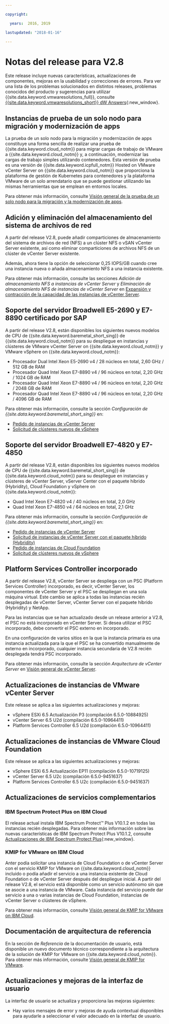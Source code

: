 ```yaml
---

copyright:

  years:  2016, 2019

lastupdated: "2018-01-16"

---
```


# Notas del release para V2.8

Este release incluye nuevas características, actualizaciones de componentes, mejoras en la usabilidad y correcciones de errores. Para ver una lista de los problemas solucionados en distintos releases, problemas conocidos del producto y sugerencias para utilizar {{site.data.keyword.vmwaresolutions_full}}, consulte [{{site.data.keyword.vmwaresolutions_short}} dW Answers](https://developer.ibm.com/answers/topics/cloudvmw/){:new_window}.

## Instancias de prueba de un solo nodo para migración y modernización de apps

La prueba de un solo nodo para la migración y modernización de apps constituye una forma sencilla de realizar una prueba de {{site.data.keyword.cloud_notm}} para migrar cargas de trabajo de VMware a {{site.data.keyword.cloud_notm}} y, a continuación, modernizar las cargas de trabajo simples utilizando contenedores. Esta versión de prueba es una versión de {{site.data.keyword.icpfull_notm}} Hosted on VMware vCenter Server on {{site.data.keyword.cloud_notm}} que proporciona la plataforma de gestión de Kubernetes para contenedores y la plataforma VMware de un solo arrendatario que se puede gestionar utilizando las mismas herramientas que se emplean en entornos locales.

Para obtener más información, consulte [Visión general de la prueba de un solo nodo para la migración y la modernización de apps](../vcenter/cloud_modern_bundle_overview.html).

## Adición y eliminación del almacenamiento del sistema de archivos de red

A partir del release V2.8, puede añadir comparticiones de almacenamiento del sistema de archivos de red (NFS) a un clúster NFS o vSAN vCenter Server existente, así como eliminar comparticiones de archivos NFS de un clúster de vCenter Server existente.

Además, ahora tiene la opción de seleccionar 0,25 IOPS/GB cuando cree una instancia nueva o añada almacenamiento NFS a una instancia existente.

Para obtener más información, consulte las secciones *Adición de almacenamiento NFS a instancias de vCenter Server* y *Eliminación de almacenamiento NFS de instancias de vCenter Server* en [Expansión y contracción de la capacidad de las instancias de vCenter Server](../vcenter/vc_addingremovingservers.html#adding-nfs-storage-to-vcenter-server-instances).

## Soporte del servidor Broadwell E5-2690 y E7-8890 certificado por SAP

A partir del release V2.8, están disponibles los siguientes nuevos modelos de CPU de {{site.data.keyword.baremetal_short_sing}} de {{site.data.keyword.cloud_notm}} para su despliegue en instancias y clústeres de VMware vCenter Server on {{site.data.keyword.cloud_notm}} y VMware vSphere on {{site.data.keyword.cloud_notm}}:

* Procesador Dual Intel Xeon E5-2690 v4 / 28 núcleos en total, 2,60 GHz / 512 GB de RAM
* Procesador Quad Intel Xeon E7-8890 v4 / 96 núcleos en total, 2,20 GHz / 1024 GB de RAM
* Procesador Quad Intel Xeon E7-8890 v4 / 96 núcleos en total, 2,20 GHz / 2048 GB de RAM
* Procesador Quad Intel Xeon E7-8890 v4 / 96 núcleos en total, 2,20 GHz / 4096 GB de RAM

Para obtener más información, consulte la sección *Configuración de {{site.data.keyword.baremetal_short_sing}}* en:
* [Pedido de instancias de vCenter Server](../vcenter/vc_orderinginstance.html#bare-metal-server-settings)
* [Solicitud de clústeres nuevos de vSphere](../vsphere/vs_orderinginstances.html#bare-metal-server-settings)

## Soporte del servidor Broadwell E7-4820 y E7-4850

A partir del release V2.8, están disponibles los siguientes nuevos modelos de CPU de {{site.data.keyword.baremetal_short_sing}} de {{site.data.keyword.cloud_notm}} para su despliegue en instancias y clústeres de vCenter Server, vServer Center con el paquete híbrido (Hybridity), Cloud Foundation y vSphere on {{site.data.keyword.cloud_notm}}:

* Quad Intel Xeon E7-4820 v4 / 40 núcleos en total, 2,0 GHz
* Quad Intel Xeon E7-4850 v4 / 64 núcleos en total, 2,1 GHz

Para obtener más información, consulte la sección *Configuración de {{site.data.keyword.baremetal_short_sing}}* en:
* [Pedido de instancias de vCenter Server](../vcenter/vc_orderinginstance.html#bare-metal-server-settings)
* [Solicitud de instancias de vCenter Server con el paquete híbrido (Hybridity)](../vcenter/vc_hybrid_orderinginstance.html#bare-metal-server-settings)
* [Pedido de instancias de Cloud Foundation](../sddc/sd_orderinginstance.html#bare-metal-server-settings)
* [Solicitud de clústeres nuevos de vSphere](../vsphere/vs_orderinginstances.html#bare-metal-server-settings)

## Platform Services Controller incorporado

A partir del release V2.8, vCenter Server se despliega con un PSC (Platform Services Controller) incorporado, es decir, vCenter Server, los componentes de vCenter Server y el PSC se despliegan en una sola máquina virtual. Este cambio se aplica a todas las instancias recién desplegadas de vCenter Server, vCenter Server con el paquete híbrido (Hybridity) y NetApp.

Para las instancias que se han actualizado desde un release anterior a V2.8, el PSC no está incorporado en vCenter Server. Si desea utilizar el PSC incorporado, debe convertir el PSC externo en incorporado.

En una configuración de varios sitios en la que la instancia primaria es una instancia actualizada para la que el PSC se ha convertido manualmente de externo en incorporado, cualquier instancia secundaria de V2.8 recién desplegada tendrá PSC incorporado.

Para obtener más información, consulte la sección *Arquitectura de vCenter Server* en [Visión general de vCenter Server](../vcenter/vc_vcenterserveroverview.html#vcenter-server-architecture).

## Actualizaciones de instancias de VMware vCenter Server

Este release se aplica a las siguientes actualizaciones y mejoras:

* vSphere ESXi 6.5 Actualización P3 (compilación 6.5.0-10884925)
* vCenter Server 6.5 U2d (compilación 6.5.0-10964411)
* Platform Services Controller 6.5 U2d (compilación 6.5.0-10964411)

## Actualizaciones de instancias de VMware Cloud Foundation

Este release se aplica a las siguientes actualizaciones y mejoras:

* vSphere ESXi 6.5 Actualización EP11 (compilación 6.5.0-10719125)
* vCenter Server 6.5 U2c (compilación 6.5.0-9451637)
* Platform Services Controller 6.5 U2c (compilación 6.5.0-9451637)

## Actualizaciones de servicios complementarios

### IBM Spectrum Protect Plus on IBM Cloud

El release actual instala IBM Spectrum Protect™ Plus V10.1.2 en todas las instancias recién desplegadas. Para obtener más información sobre las nuevas características de IBM Spectrum Protect Plus V10.1.2, consulte [Actualizaciones de IBM Spectrum Protect Plus](https://www.ibm.com/support/knowledgecenter/en/SSNQFQ_10.1.2/spp/r_techchg_spp.html){:new_window}.

### KMIP for VMware on IBM Cloud

Anter podía solicitar una instancia de Cloud Foundation o de vCenter Server con el servicio KMIP for VMware on {{site.data.keyword.cloud_notm}} incluido o podía añadir el servicio a una instancia existente de Cloud Foundation o de vCenter Server después del despliegue inicial. A partir del release V2.8, el servicio está disponible como un servicio autónomo sin que se asocie a una instancia de VMware. Cada instancia del servicio puede dar servicio a una o varias instancias de Cloud Foundation, instancias de vCenter Server o clústeres de vSphere.

Para obtener más información, consulte [Visión general de KMIP for VMware on IBM Cloud](../services/kmip_standalone_considerations.html).

## Documentación de arquitectura de referencia

En la sección de *Referencia* de la documentación de usuario, está disponible un nuevo documento técnico correspondiente a la arquitectura de la solución de KMIP for VMware on {{site.data.keyword.cloud_notm}}. Para obtener más información, consulte [Visión general de KMIP for VMware](../archiref/kmip/overview.html).

## Actualizaciones y mejoras de la interfaz de usuario

La interfaz de usuario se actualiza y proporciona las mejoras siguientes:

* Hay varios mensajes de error y mejoras de ayuda contextual disponibles para ayudarle a seleccionar el valor adecuado en la interfaz de usuario.
